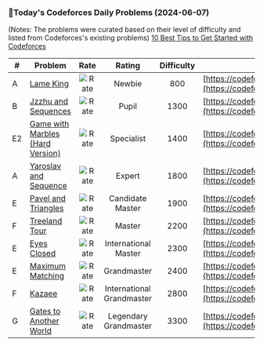 ### 🌟Today's Codeforces Daily Problems (2024-06-07)
(Notes: The problems were curated based on their level of difficulty and listed from Codeforces's existing problems)
[10 Best Tips to Get Started with Codeforces](https://github.com/ika9810/Codeforces-Daily-Problems/blob/main/10%20Best%20Tips%20to%20Get%20Started%20with%20Codeforces.md)

| # | Problem | Rate| Rating | Difficulty | Contest |
|---| ----- | :--------: | :----------: | :----------: | ---------- |
|A|[Lame King](https://codeforces.com/contest/1804/problem/A)|![Rate](https://img.shields.io/badge/Newbie-800-lightgrey)|Newbie|800|[https://codeforces.com/contest/1804](https://codeforces.com/contest/1804)|
|B|[Jzzhu and Sequences](https://codeforces.com/contest/450/problem/B)|![Rate](https://img.shields.io/badge/Pupil-1300-brightgreen)|Pupil|1300|[https://codeforces.com/contest/450](https://codeforces.com/contest/450)|
|E2|[Game with Marbles (Hard Version)](https://codeforces.com/contest/1914/problem/E2)|![Rate](https://img.shields.io/badge/Specialist-1400-9cf)|Specialist|1400|[https://codeforces.com/contest/1914](https://codeforces.com/contest/1914)|
|A|[Yaroslav and Sequence](https://codeforces.com/contest/301/problem/A)|![Rate](https://img.shields.io/badge/Expert-1800-blue)|Expert|1800|[https://codeforces.com/contest/301](https://codeforces.com/contest/301)|
|E|[Pavel and Triangles](https://codeforces.com/contest/1119/problem/E)|![Rate](https://img.shields.io/badge/Candidate%20Master-1900-blueviolet)|Candidate Master|1900|[https://codeforces.com/contest/1119](https://codeforces.com/contest/1119)|
|F|[Treeland Tour](https://codeforces.com/contest/490/problem/F)|![Rate](https://img.shields.io/badge/Master-2200-orange)|Master|2200|[https://codeforces.com/contest/490](https://codeforces.com/contest/490)|
|E|[Eyes Closed](https://codeforces.com/contest/895/problem/E)|![Rate](https://img.shields.io/badge/International%20Master-2300-orange)|International Master|2300|[https://codeforces.com/contest/895](https://codeforces.com/contest/895)|
|E|[Maximum Matching](https://codeforces.com/contest/1038/problem/E)|![Rate](https://img.shields.io/badge/Grandmaster-2400-red)|Grandmaster|2400|[https://codeforces.com/contest/1038](https://codeforces.com/contest/1038)|
|F|[Kazaee](https://codeforces.com/contest/1746/problem/F)|![Rate](https://img.shields.io/badge/International%20Grandmaster-2800-red)|International Grandmaster|2800|[https://codeforces.com/contest/1746](https://codeforces.com/contest/1746)|
|G|[Gates to Another World](https://codeforces.com/contest/1556/problem/G)|![Rate](https://img.shields.io/badge/Legendary%20Grandmaster-3300-red)|Legendary Grandmaster|3300|[https://codeforces.com/contest/1556](https://codeforces.com/contest/1556)|
